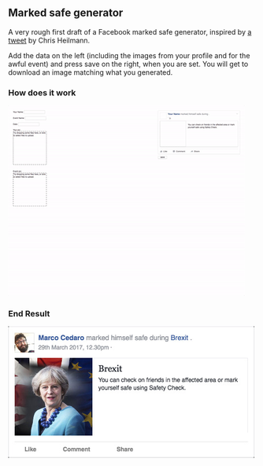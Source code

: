 ## Marked safe generator

A very rough first draft of a Facebook marked safe generator, inspired by [a tweet](https://twitter.com/codepo8/status/847073457795977220) by Chris Heilmann.

Add the data on the left (including the images from your profile and for the awful event) and press save on the right, when you are set. You will get to download an image matching what you generated.

### How does it work
![Brexit Example](assets/examples/how.gif)

### End Result
![Brexit Example](assets/examples/brexit.jpg)